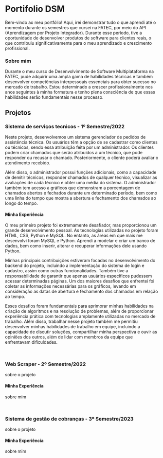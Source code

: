 # Portifolio DSM
<p>
Bem-vindo ao meu portfólio! Aqui, irei demonstrar tudo o que aprendi até o momento durante os semestres que cursei na FATEC, por meio do API (Aprendizagem por Projeto Integrador). Durante esse período, tive a oportunidade de desenvolver produtos de software para clientes reais, o que contribuiu significativamente para o meu aprendizado e crescimento profissional.
</p>
<h3>Sobre mim</h3>
<p>
Durante o meu curso de Desenvolvimento de Software Multiplataforma na FATEC, pude adquirir uma ampla gama de habilidades técnicas e também desenvolver competências interpessoais essenciais para obter sucesso no mercado de trabalho. Estou determinado a crescer profissionalmente nos anos seguintes à minha formatura e tenho plena consciência de que essas habilidades serão fundamentais nesse processo.
</p>
<h2>Projetos</h2>
<h3>Sistema de serviços tecnicos - 1º Semestre/2022</h3>
  <p>
Neste projeto, desenvolvemos um sistema gerenciador de pedidos de assistência técnica. Os usuários têm a opção de se cadastrar como clientes ou técnicos, sendo essa atribuição feita por um administrador. Os clientes podem criar chamados que serão atribuídos a um técnico, que pode responder ou recusar o chamado. Posteriormente, o cliente poderá avaliar o atendimento recebido.

Além disso, o administrador possui funções adicionais, como a capacidade de demitir técnicos, responder chamados de qualquer técnico, visualizar as avaliações de cada técnico e obter uma média do sistema. O administrador também tem acesso a gráficos que demonstram a porcentagem de chamados abertos e fechados durante um determinado período, bem como uma linha do tempo que mostra a abertura e fechamento dos chamados ao longo do tempo.
  </p>
  <h4>Minha Experiência</h4>
    <p>
     O meu primeiro projeto foi extremamente desafiador, mas proporcionou um grande desenvolvimento pessoal. As tecnologias utilizadas no projeto foram HTML, CSS, Python e MySQL. No entanto, as áreas em que mais me desenvolvi foram MySQL e Python. Aprendi a modelar e criar um banco de dados, bem como inserir, alterar e recuperar informações dele usando Python.

Minhas principais contribuições estiveram focadas no desenvolvimento do backend do projeto, incluindo a implementação do sistema de login e cadastro, assim como outras funcionalidades. Também tive a responsabilidade de garantir que apenas usuários específicos pudessem acessar determinadas páginas. Um dos maiores desafios que enfrentei foi coletar as informações necessárias para os gráficos, levando em consideração as datas de abertura e fechamento dos chamados em relação ao tempo.

Esses desafios foram fundamentais para aprimorar minhas habilidades na criação de algoritmos e na resolução de problemas, além de proporcionar experiência prática com tecnologias amplamente utilizadas no mercado de trabalho. Além disso, trabalhar nesse projeto também me permitiu desenvolver minhas habilidades de trabalho em equipe, incluindo a capacidade de discutir soluções, compartilhar minha perspectiva e ouvir as opiniões dos outros, além de lidar com membros da equipe que enfrentavam dificuldades.
    </p>
<br>
<h3>Web Scraper - 2º Semestre/2022</h3>
<p>
  sobre o projeto
</p>
  <h4>Minha Experiência</h4>
    <p>
    sobre mim
    </p>
<br>
<h3>Sistema de gestão de cobranças - 3º Semestre/2023</h3>
<p>
sobre o projeto
</p>
  <h4>Minha Experiência</h4>
    <p>
    sobre mim
    </p>
